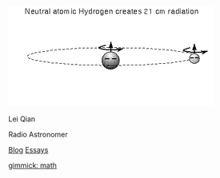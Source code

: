 ![](21cm.gif)

Lei Qian

Radio Astronomer

[Blog](http://blog.sciencenet.cn/home.php?mod=space&uid=117333)  [Essays](essays.html)




[gimmick: math]()
